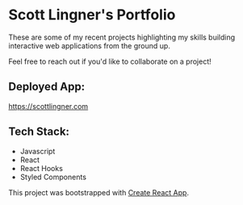 # Scott Lingner's Portfolio

These are some of my recent projects highlighting my skills building interactive web applications from the ground up.

Feel free to reach out if you'd like to collaborate on a project!

## Deployed App:

https://scottlingner.com

## Tech Stack:

- Javascript
- React
- React Hooks
- Styled Components

This project was bootstrapped with [Create React App](https://github.com/facebook/create-react-app).

